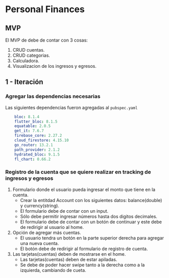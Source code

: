 # Personal Finances

## MVP
El MVP de debe de contar con 3 cosas:
1. CRUD cuentas.
2. CRUD categorias.
3. Calculadora.
4. Visualizacion de los ingresos y egresos.

## 1 - Iteración

### Agregar las dependencias necesarias

Las siguientes dependencias fueron agregadas al ``pubspec.yaml``

```yaml
    bloc: 8.1.4
    flutter_bloc: 8.1.5
    equatable: 2.0.5
    get_it: 7.6.7
    firebase_core: 2.27.2
    cloud_firestore: 4.15.10
    go_router: 13.2.1
    path_provider: 2.1.2
    hydrated_bloc: 9.1.5
    fl_chart: 0.66.2
```
### Registro de la cuenta que se quiere realizar en tracking de ingresos y egresos

1. Formulario donde el usuario pueda ingresar el monto que tiene en la cuenta.
    - Crear la entitdad Account con los siguientes datos: balance(double) y currency(string).
    - El formulario debe de contar con un input.
    - Sólo debe permitir ingresar números hasta dos digitos decimales.
    - El formulario debe de contar con un botón de continuar y este debe de redirigir al usuario al home.
2. Opción de agregar más cuentas.
    - El usuario tendra un botón en la parte superior derecha para agregar una nueva cuenta.
    - El botón debe de redirigir al formulario de registro de cuenta.
3. Las tarjetas(cuentas) deben de mostrarse en el home.
    - Las tarjetas(cuentas) deben de estar apiladas.
    - Se debe de poder hacer swipe tanto a la derecha como a la izquierda, cambiando de cueta.